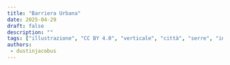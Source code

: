 ```yaml
---
title: "Barriera Urbana"
date: 2025-04-29
draft: false
description: ""
tags: ["illustrazione", "CC BY 4.0", "verticale", "città", "serre", "inverno", "robot", "acqua", "pale eoliche", "persone"]
authors:
 - dustinjacobus
---
```


